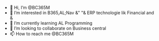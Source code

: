 - 👋 Hi, I’m @BC365M
- 👀 I’m interested in B365,AL;Nav &" "& ERP technologie lik Financial and &
- 🌱 I’m currently learning AL Programming 
- 💞️ I’m looking to collaborate on Business central
- 📫 How to reach me @BC365M

<!---
BC365M/BC365M is a ✨ special ✨ repository because its `README.md` (this file) appears on your GitHub profile.
You can click the Preview link to take a look at your changes.
--->
